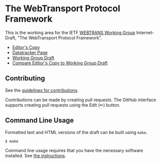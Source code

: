 # The WebTransport Protocol Framework

This is the working area for the IETF [WEBTRANS Working Group](https://datatracker.ietf.org/wg/webtrans/documents/) Internet-Draft, "The WebTransport Protocol Framework".

* [Editor's Copy](https://ietf-wg-webtrans.github.io/draft-ietf-webtrans-overview/#go.draft-ietf-webtrans-overview.html)
* [Datatracker Page](https://datatracker.ietf.org/doc/draft-ietf-webtrans-overview)
* [Working Group Draft](https://datatracker.ietf.org/doc/html/draft-ietf-webtrans-overview)
* [Compare Editor's Copy to Working Group Draft](https://ietf-wg-webtrans.github.io/draft-ietf-webtrans-overview/#go.draft-ietf-webtrans-overview.diff)


## Contributing

See the
[guidelines for contributions](https://github.com/ietf-wg-webtrans/draft-ietf-webtrans-overview/blob/main/CONTRIBUTING.md).

Contributions can be made by creating pull requests.
The GitHub interface supports creating pull requests using the Edit (✏) button.


## Command Line Usage

Formatted text and HTML versions of the draft can be built using `make`.

```sh
$ make
```

Command line usage requires that you have the necessary software installed.  See
[the instructions](https://github.com/martinthomson/i-d-template/blob/main/doc/SETUP.md).

